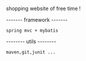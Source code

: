 shopping website of free time !

------- framework -------

	spring mvc + mybatis
	
--------  utils  -------- 

	maven,git,junit ...


